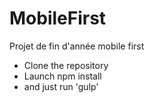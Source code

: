 # MobileFirst
Projet de fin d'année mobile first
 - Clone the repository
 - Launch npm install 
 - and just run 'gulp' 
